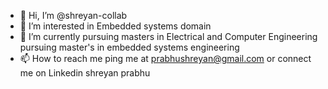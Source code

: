 - 👋 Hi, I’m @shreyan-collab
- 👀 I’m interested in Embedded systems domain
- 🌱 I’m currently pursuing masters in Electrical and Computer Engineering pursuing master's in embedded systems engineering
- 📫 How to reach me ping me at prabhushreyan@gmail.com or connect me on Linkedin shreyan prabhu

<!---
shreyan-collab/shreyan-collab is a ✨ special ✨ repository because its `README.md` (this file) appears on your GitHub profile.
You can click the Preview link to take a look at your changes.
--->
